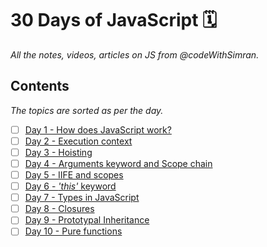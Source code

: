 # 30 Days of JavaScript 🗓

_All the notes, videos, articles on JS from @codeWithSimran._

## Contents

_The topics are sorted as per the day._

- [ ] [Day 1 - How does JavaScript work?](https://github.com/Quadrified/30-Days-of-JS/tree/main/Day%201)
- [ ] [Day 2 - Execution context](https://github.com/Quadrified/30-Days-of-JS/tree/main/Day%202)
- [ ] [Day 3 - Hoisting](https://github.com/Quadrified/30-Days-of-JS/tree/main/Day%203)
- [ ] [Day 4 - Arguments keyword and Scope chain](https://github.com/Quadrified/30-Days-of-JS/tree/main/Day%204)
- [ ] [Day 5 - IIFE and scopes](https://github.com/Quadrified/30-Days-of-JS/tree/main/Day%205)
- [ ] [Day 6 - _'this'_ keyword](https://github.com/Quadrified/30-Days-of-JS/tree/main/Day%206)
- [ ] [Day 7 - Types in JavaScript](https://github.com/Quadrified/30-Days-of-JS/tree/main/Day%207)
- [ ] [Day 8 - Closures](https://github.com/Quadrified/30-Days-of-JS/tree/main/Day%208)
- [ ] [Day 9 - Prototypal Inheritance](https://github.com/Quadrified/30-Days-of-JS/tree/main/Day%209)
- [ ] [Day 10 - Pure functions](https://github.com/Quadrified/30-Days-of-JS/tree/main/Day%210)
